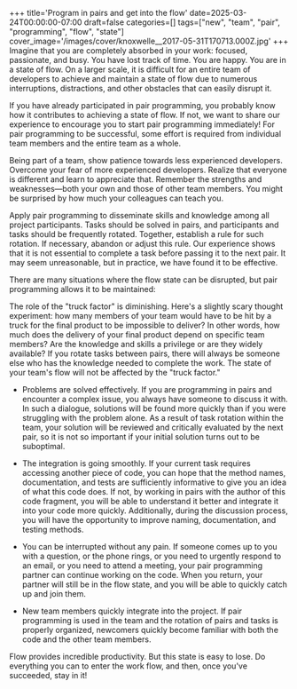 +++
title='Program in pairs and get into the flow'
date=2025-03-24T00:00:00-07:00
draft=false
categories=[]
tags=["new", "team", "pair", "programming", "flow", "state"]
cover_image='/images/cover/knoxwelle__2017-05-31T170713.000Z.jpg'
+++
Imagine that you are completely absorbed in your work: focused, passionate, and busy. You have lost track of time. You are happy. You are in a state of flow. On a larger scale, it is difficult for an entire team of developers to achieve and maintain a state of flow due to numerous interruptions, distractions, and other obstacles that can easily disrupt it.

If you have already participated in pair programming, you probably know how it contributes to achieving a state of flow. If not, we want to share our experience to encourage you to start pair programming immediately! For pair programming to be successful, some effort is required from individual team members and the entire team as a whole.

Being part of a team, show patience towards less experienced developers. Overcome your fear of more experienced developers. Realize that everyone is different and learn to appreciate that. Remember the strengths and weaknesses—both your own and those of other team members. You might be surprised by how much your colleagues can teach you.

Apply pair programming to disseminate skills and knowledge among all project participants. Tasks should be solved in pairs, and participants and tasks should be frequently rotated. Together, establish a rule for such rotation. If necessary, abandon or adjust this rule. Our experience shows that it is not essential to complete a task before passing it to the next pair. It may seem unreasonable, but in practice, we have found it to be effective.

There are many situations where the flow state can be disrupted, but pair programming allows it to be maintained:

The role of the "truck factor" is diminishing. Here's a slightly scary thought experiment: how many members of your team would have to be hit by a truck for the final product to be impossible to deliver? In other words, how much does the delivery of your final product depend on specific team members? Are the knowledge and skills a privilege or are they widely available? If you rotate tasks between pairs, there will always be someone else who has the knowledge needed to complete the work. The state of your team's flow will not be affected by the "truck factor."

- Problems are solved effectively. If you are programming in pairs and encounter a complex issue, you always have someone to discuss it with. In such a dialogue, solutions will be found more quickly than if you were struggling with the problem alone. As a result of task rotation within the team, your solution will be reviewed and critically evaluated by the next pair, so it is not so important if your initial solution turns out to be suboptimal.

- The integration is going smoothly. If your current task requires accessing another piece of code, you can hope that the method names, documentation, and tests are sufficiently informative to give you an idea of what this code does. If not, by working in pairs with the author of this code fragment, you will be able to understand it better and integrate it into your code more quickly. Additionally, during the discussion process, you will have the opportunity to improve naming, documentation, and testing methods.

- You can be interrupted without any pain. If someone comes up to you with a question, or the phone rings, or you need to urgently respond to an email, or you need to attend a meeting, your pair programming partner can continue working on the code. When you return, your partner will still be in the flow state, and you will be able to quickly catch up and join them.

- New team members quickly integrate into the project. If pair programming is used in the team and the rotation of pairs and tasks is properly organized, newcomers quickly become familiar with both the code and the other team members.

Flow provides incredible productivity. But this state is easy to lose. Do everything you can to enter the work flow, and then, once you've succeeded, stay in it!
